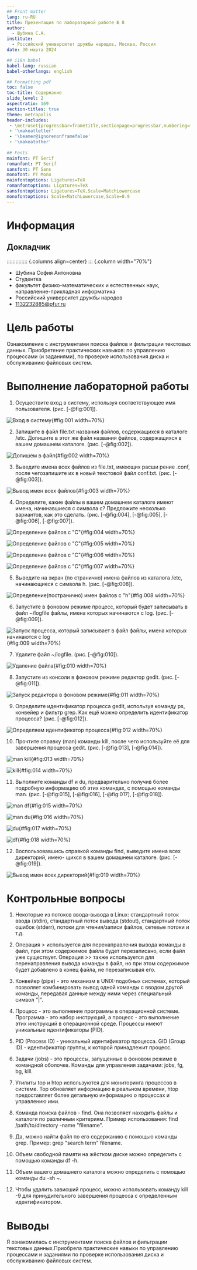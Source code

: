 ```yaml
---
## Front matter
lang: ru-RU
title: Презентация по лабораторной работе № 8
author:
  - Шубина С.А.
institute:
  - Российский университет дружбы народов, Москва, Россия
date: 30 марта 2024

## i18n babel
babel-lang: russian
babel-otherlangs: english

## Formatting pdf
toc: false
toc-title: Содержание
slide_level: 2
aspectratio: 169
section-titles: true
theme: metropolis
header-includes:
 - \metroset{progressbar=frametitle,sectionpage=progressbar,numbering=fraction}
 - '\makeatletter'
 - '\beamer@ignorenonframefalse'
 - '\makeatother'
 
## Fonts
mainfont: PT Serif
romanfont: PT Serif
sansfont: PT Sans
monofont: PT Mono
mainfontoptions: Ligatures=TeX
romanfontoptions: Ligatures=TeX
sansfontoptions: Ligatures=TeX,Scale=MatchLowercase
monofontoptions: Scale=MatchLowercase,Scale=0.9
---
```


# Информация

## Докладчик

:::::::::::::: {.columns align=center}
::: {.column width="70%"}

  * Шубина София Антоновна
  * Студентка
  * факультет физико-математических и естественных наук, направление-прикладная информатика
  * Российский университет дружбы народов
  * [1132232885@pfur.ru](1132232885@pfur.ru)

# Цель работы
Ознакомление с инструментами поиска файлов и фильтрации текстовых данных.
Приобретение практических навыков: по управлению процессами (и заданиями), по проверке использования диска и обслуживанию файловых систем.

# Выполнение лабораторной работы
1. Осуществите вход в систему, используя соответствующее имя пользователя.
(рис. [-@fig:001]).

![Вход в систему](image/1.png){#fig:001 width=70%}

2. Запишите в файл file.txt названия файлов, содержащихся в каталоге /etc. Допишите в этот же файл названия файлов, содержащихся в вашем домашнем каталоге.
(рис. [-@fig:002]).

![Допишем в файл](image/2.png){#fig:002 width=70%}

3. Выведите имена всех файлов из file.txt, имеющих расши
рение .conf, после чегозапишите их в новый текстовой файл conf.txt.
(рис. [-@fig:003]).

![Вывод имен всех файлов](image/3.png){#fig:003 width=70%}

4. Определите, какие файлы в вашем домашнем каталоге имеют имена, начинавшиеся
с символа c? Предложите несколько вариантов, как это сделать.
(рис. [-@fig:004], [-@fig:005], [-@fig:006], [-@fig:007]).

![Определение файлов с "С"](image/4.png){#fig:004 width=70%}

![Определение файлов с "С"](image/5.png){#fig:005 width=70%}

![Определение файлов с "С"](image/6.png){#fig:006 width=70%}

![Определение файлов с "С"](image/7.png){#fig:007 width=70%}

5. Выведите на экран (по странично) имена файлов из каталога /etc, начинающиеся
с символа h.
(рис. [-@fig:008]).

![Определение(постранично) имен файлов с "h"](image/8.png){#fig:008 width=70%}

6. Запустите в фоновом режиме процесс, который будет записывать в файл ~/logfile
файлы, имена которых начинаются с log.
(рис. [-@fig:009]).

![Запуск процесса, который записывает в файл файлы, имена которых начинаются с log](image/9.png){#fig:009 width=70%}

7. Удалите файл ~/logfile.
(рис. [-@fig:010]).

![Удаление файла](image/10.png){#fig:010 width=70%}

8. Запустите из консоли в фоновом режиме редактор gedit.
(рис. [-@fig:011]).

![Запуск редактора в фоновом режиме](image/11.png){#fig:011 width=70%}

9. Определите идентификатор процесса gedit, используя команду ps, конвейер и фильтр
grep. Как ещё можно определить идентификатор процесса?
(рис. [-@fig:012]).

![Определяем идентификатор процесса](image/12.png){#fig:012 width=70%}

10. Прочтите справку (man) команды kill, после чего используйте её для завершения
процесса gedit.
(рис. [-@fig:013], [-@fig:014]).

![man kill](image/13.png){#fig:013 width=70%}

![kill](image/14.png){#fig:014 width=70%}

11. Выполните команды df и du, предварительно получив более подробную информацию
об этих командах, с помощью команды man.
(рис. [-@fig:015], [-@fig:016], [-@fig:017], [-@fig:018]).

![man df](image/15.png){#fig:015 width=70%}

![man du](image/16.png){#fig:016 width=70%}

![du](image/17.png){#fig:017 width=70%}

![df](image/18.png){#fig:018 width=70%}

12. Воспользовавшись справкой команды find, выведите имена всех директорий, имею-
щихся в вашем домашнем каталоге.
(рис. [-@fig:019]).

![Вывод имен всех директорий](image/19.png){#fig:019 width=70%}
# Контрольные вопросы 
1. Некоторые из потоков ввода-вывода в Linux: стандартный поток ввода (stdin), стандартный поток вывода (stdout), стандартный поток ошибок (stderr), потоки для чтения/записи файлов, сетевые потоки и т.д.

2. Операция > используется для перенаправления вывода команды в файл, при этом содержимое файла будет перезаписано, если файл уже существует. Операция >> также используется для перенаправления вывода команды в файл, но при этом содержимое будет добавлено в конец файла, не перезаписывая его.

3. Конвейер (pipe) - это механизм в UNIX-подобных системах, который позволяет комбинировать вывод одной команды с вводом другой команды, передавая данные между ними через специальный символ "|".

4. Процесс - это выполнение программы в операционной системе. Программа - это набор инструкций, а процесс - это выполнение этих инструкций в операционной среде. Процессы имеют уникальные идентификаторы (PID).

5. PID (Process ID) - уникальный идентификатор процесса. GID (Group ID) - идентификатор группы, к которой принадлежит процесс.

6. Задачи (jobs) - это процессы, запущенные в фоновом режиме в командной оболочке. Команды для управления задачами: jobs, fg, bg, kill.

7. Утилиты top и htop используются для мониторинга процессов в системе. Top обновляет информацию в реальном времени, htop предоставляет более детальную информацию о процессах и управлению ими.

8. Команда поиска файлов - find. Она позволяет находить файлы и каталоги по различным критериям. Пример использования: find /path/to/directory -name "filename".

9. Да, можно найти файл по его содержанию с помощью команды grep. Пример: grep "search term" filename.

10. Объем свободной памяти на жёстком диске можно определить с помощью команды df -h.

11. Объем вашего домашнего каталога можно определить с помощью команды du -sh ~.

12. Чтобы удалить зависший процесс, можно использовать команду kill -9 <PID> для принудительного завершения процесса с определенным идентификатором.

# Выводы
Я ознакомилась с инструментами поиска файлов и фильтрации текстовых данных.Приобрела практические навыки по управлению процессами и заданиями по проверке использования диска и обслуживанию файловых систем.


